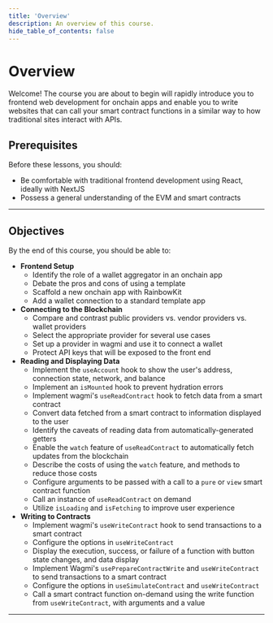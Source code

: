 ```yaml
---
title: 'Overview'
description: An overview of this course.
hide_table_of_contents: false
---
```


# Overview

Welcome! The course you are about to begin will rapidly introduce you to frontend web development for onchain apps and enable you to write websites that can call your smart contract functions in a similar way to how traditional sites interact with APIs.

## Prerequisites

Before these lessons, you should:

- Be comfortable with traditional frontend development using React, ideally with NextJS
- Possess a general understanding of the EVM and smart contracts

---

## Objectives

By the end of this course, you should be able to:

- **Frontend Setup**
  - Identify the role of a wallet aggregator in an onchain app
  - Debate the pros and cons of using a template
  - Scaffold a new onchain app with RainbowKit
  - Add a wallet connection to a standard template app
- **Connecting to the Blockchain**
  - Compare and contrast public providers vs. vendor providers vs. wallet providers
  - Select the appropriate provider for several use cases
  - Set up a provider in wagmi and use it to connect a wallet
  - Protect API keys that will be exposed to the front end
- **Reading and Displaying Data**
  - Implement the `useAccount` hook to show the user's address, connection state, network, and balance
  - Implement an `isMounted` hook to prevent hydration errors
  - Implement wagmi's `useReadContract` hook to fetch data from a smart contract
  - Convert data fetched from a smart contract to information displayed to the user
  - Identify the caveats of reading data from automatically-generated getters
  - Enable the `watch` feature of `useReadContract` to automatically fetch updates from the blockchain
  - Describe the costs of using the `watch` feature, and methods to reduce those costs
  - Configure arguments to be passed with a call to a `pure` or `view` smart contract function
  - Call an instance of `useReadContract` on demand
  - Utilize `isLoading` and `isFetching` to improve user experience
- **Writing to Contracts**
  - Implement wagmi's `useWriteContract` hook to send transactions to a smart contract
  - Configure the options in `useWriteContract`
  - Display the execution, success, or failure of a function with button state changes, and data display
  - Implement Wagmi's `usePrepareContractWrite` and `useWriteContract` to send transactions to a smart contract
  - Configure the options in `useSimulateContract` and `useWriteContract`
  - Call a smart contract function on-demand using the write function from `useWriteContract`, with arguments and a value

---

